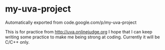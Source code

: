 # my-uva-project
Automatically exported from code.google.com/p/my-uva-project

This is for practice from http://uva.onlinejudge.org I hope that I can keep writing some practice to make me being strong at coding. Currently it will be C/C++ only.
